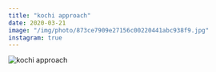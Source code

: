 ```yaml
---
title: "kochi approach"
date: 2020-03-21
image: "/img/photo/873ce7909e27156c00220441abc938f9.jpg"
instagram: true
---
```


![kochi approach](/img/photo/873ce7909e27156c00220441abc938f9.jpg)
